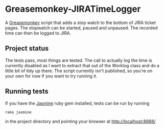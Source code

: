 Greasemonkey-JIRATimeLogger
===========================

A [Greasemonkey](http://www.greasespot.net/) script that adds a stop watch to the bottom of JIRA ticket pages. The stopwatch can be started, paused and unpaused. The recorded time can then be logged to JIRA.

Project status
--------------

The tests pass, most things are tested. The call to actually log the time is currently disabled as I want to extract that out of the Worklog class and do a little bit of tidy up there. The script currently isn't published, so you're on your own for now if you want to try running it.

Running tests
-------------

If you have the [Jasmine](http://pivotal.github.io/jasmine/) ruby gem installed, tests can be run by running

    rake jasmine
in the project directory and pointing your browser at [http://localhost:8888/](http://localhost:8888/)
